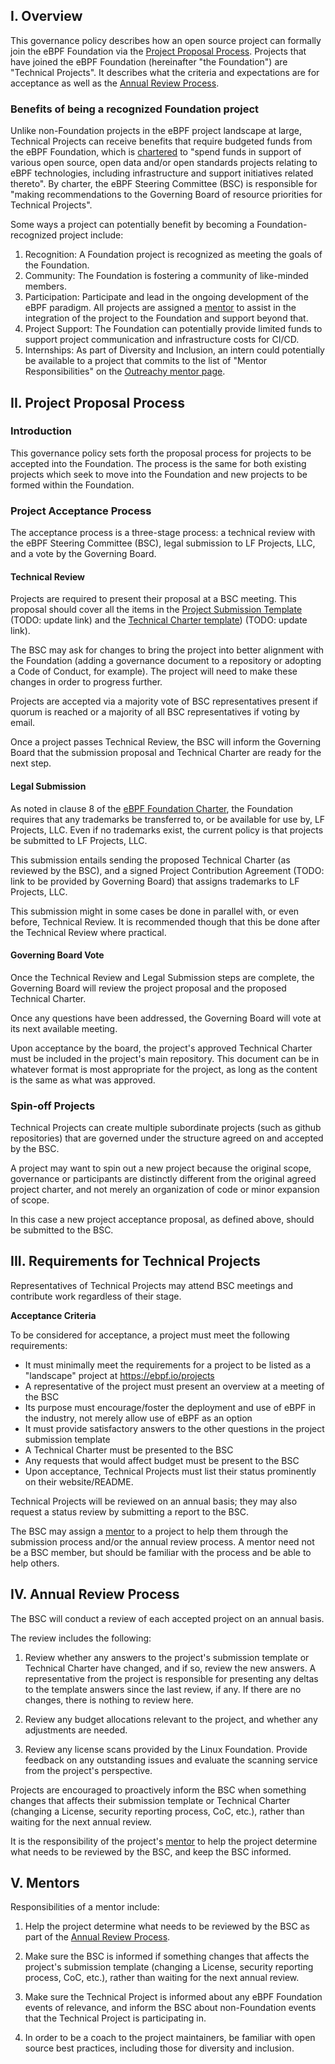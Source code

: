 ## I. Overview
This governance policy describes how an open source project can formally join the
eBPF Foundation via the
[Project Proposal Process](#ii-project-proposal-process). Projects that have joined the eBPF Foundation
(hereinafter "the Foundation") are
"Technical Projects". It describes what the criteria and expectations are for acceptance
as well as the [Annual Review Process](#iv-annual-review-process).

### Benefits of being a recognized Foundation project

Unlike non-Foundation projects in the eBPF project landscape at large, Technical Projects
can receive benefits that require budgeted funds from the eBPF Foundation, which is
[chartered](https://ebpf.io/charter/) to "spend funds in support of various open source,
open data and/or open standards projects relating to eBPF technologies, including infrastructure
and support initiatives related thereto".   By charter, the eBPF Steering Committee (BSC) is
responsible for "making recommendations to the Governing Board of resource priorities for Technical Projects".

Some ways a project can potentially benefit by becoming a Foundation-recognized project include:

1. Recognition: A Foundation project is recognized as meeting the goals of the Foundation.
2. Community: The Foundation is fostering a community of like-minded members.
3. Participation: Participate and lead in the ongoing development of the eBPF paradigm. All projects are assigned a [mentor](#v-mentors) to assist in the integration of the project to the Foundation and support beyond that.
4. Project Support: The Foundation can potentially provide limited funds to support project communication and infrastructure costs for CI/CD.
5. Internships: As part of Diversity and Inclusion, an intern could potentially be available to a project that commits to the list of "Mentor Responsibilities" on the [Outreachy mentor page](https://www.outreachy.org/mentor/).

## II. Project Proposal Process

### Introduction
This governance policy sets forth the proposal process for projects to be accepted into the Foundation. The process is the same for both existing projects which seek to move into the Foundation and new projects to be formed within the Foundation.

### Project Acceptance Process

The acceptance process is a three-stage process: a technical review with the
eBPF Steering Committee (BSC), legal submission to LF Projects, LLC,
and a vote by the Governing Board.

#### Technical Review

Projects are required to present their proposal at a BSC meeting.
This proposal should cover all the items in the [Project Submission Template](https://github.com/confidential-computing/governance/blob/master/project-submission-template.md) (TODO: update link)
and the [Technical Charter template](https://lists.confidentialcomputing.io/g/main/files/BSC/Project%20Submissions/Technical%20Charter%20%28custom+data%29%20--%20LF%20Projects,%20LLC%204-10-2019%20FINAL%20%2811%29.docx)) (TODO: update link).

The BSC may ask for changes to bring the project into better alignment with
the Foundation (adding a governance document to a
repository or adopting a Code of Conduct, for example). The project will
need to make these changes in order to progress further.

Projects are accepted via a majority vote
of BSC representatives present if quorum is reached or a majority of all
BSC representatives if voting by email.

Once a project passes Technical Review, the BSC will inform the Governing
Board that the submission proposal and Technical Charter are ready for the
next step.

#### Legal Submission

As noted in clause 8 of the [eBPF Foundation Charter](https://ebpf.io/charter/),
the Foundation requires that any trademarks be transferred to, or be available for
use by, LF Projects, LLC.  Even if no trademarks exist, the current
policy is that projects be submitted to LF Projects, LLC.

This submission entails sending the proposed Technical Charter (as reviewed
by the BSC), and a signed Project Contribution Agreement (TODO: link to be provided
by Governing Board) that assigns trademarks
to LF Projects, LLC.

This submission might in some cases be done in parallel with, or even
before, Technical Review.  It is recommended though that this be
done after the Technical Review where practical.

#### Governing Board Vote

Once the Technical Review and Legal Submission steps are complete,
the Governing Board will review
the project proposal and the proposed Technical Charter.

Once any questions have been addressed, the Governing Board will
vote at its next available meeting.

Upon acceptance by the board, the project's approved Technical Charter
must be included in the project's main repository.  This document can
be in whatever format is most appropriate for the project, as long as
the content is the same as what was approved.

### Spin-off Projects ###

Technical Projects can create multiple subordinate projects (such as github repositories) that are governed under the structure agreed on and accepted by the BSC.

A project may want to spin out a new project because the original scope, governance or participants are distinctly different from the original agreed project charter, and not merely an organization of code or minor expansion of scope.

In this case a new project acceptance proposal, as defined above, should be submitted to the BSC.

## III. Requirements for Technical Projects

Representatives of Technical Projects may attend BSC meetings and contribute work regardless of their stage.

**Acceptance Criteria**

To be considered for acceptance, a project must meet the following requirements:

* It must minimally meet the requirements for a project to be listed as a "landscape" project at https://ebpf.io/projects
* A representative of the project must present an overview at a meeting of the BSC
* Its purpose must encourage/foster the deployment and use of eBPF in the industry, not merely allow use
  of eBPF as an option
* It must provide satisfactory answers to the other questions in the project submission template
* A Technical Charter must be presented to the BSC
* Any requests that would affect budget must be present to the BSC
* Upon acceptance, Technical Projects must list their status prominently on their website/README.

Technical Projects will be reviewed on an annual basis; they may also request a status review by submitting
a report to the BSC.

The BSC may assign a [mentor](#v-mentors) to a project to help them through the submission process and/or the annual review
process.  A mentor need not be a BSC member, but should be familiar with the process and be able to help others.

## IV. Annual Review Process

The BSC will conduct a review of each accepted project on an annual basis.

The review includes the following:

1. Review whether any answers to the project's submission template or Technical Charter have
   changed, and if so, review the new answers. A representative from the
   project is responsible for presenting any deltas to the template answers
   since the last review, if any. If there are no changes, there is nothing
   to review here.

2. Review any budget allocations relevant to the project, and whether any
   adjustments are needed.
   
3. Review any license scans provided by the Linux Foundation. Provide feedback
   on any outstanding issues and evaluate the scanning service from the
   project's perspective.

Projects are encouraged to proactively inform the BSC when something
changes that affects their submission template or Technical Charter (changing a License, security
reporting process, CoC, etc.), rather than waiting for the next annual review.

It is the responsibility of the project's [mentor](project-mentors.md) to help the project determine
what needs to be reviewed by the BSC, and keep the BSC informed.

## V. Mentors

Responsibilities of a mentor include:

1. Help the project determine what needs to be reviewed by the BSC as part of
   the [Annual Review Process](#iv-annual-review-process).

2. Make sure the BSC is informed if something changes that affects the
   project's submission template (changing a License, security reporting process, CoC, etc.),
   rather than waiting for the next annual review.

3. Make sure the Technical Project is informed about any eBPF Foundation events
   of relevance, and inform the BSC about non-Foundation events that
   the Technical Project is participating in.

4. In order to be a coach to the project maintainers, be familiar with open source best practices,
   including those for diversity and inclusion.

